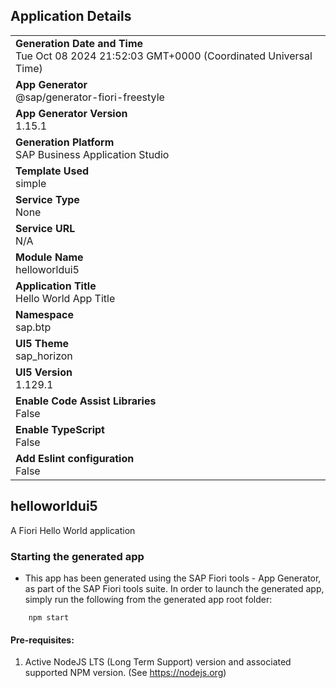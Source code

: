 ## Application Details
|               |
| ------------- |
|**Generation Date and Time**<br>Tue Oct 08 2024 21:52:03 GMT+0000 (Coordinated Universal Time)|
|**App Generator**<br>@sap/generator-fiori-freestyle|
|**App Generator Version**<br>1.15.1|
|**Generation Platform**<br>SAP Business Application Studio|
|**Template Used**<br>simple|
|**Service Type**<br>None|
|**Service URL**<br>N/A|
|**Module Name**<br>helloworldui5|
|**Application Title**<br>Hello World App Title|xzczxczxczxc
|**Namespace**<br>sap.btp|
|**UI5 Theme**<br>sap_horizon|
|**UI5 Version**<br>1.129.1|
|**Enable Code Assist Libraries**<br>False|
|**Enable TypeScript**<br>False|
|**Add Eslint configuration**<br>False|

## helloworldui5

A Fiori Hello World application

### Starting the generated app

-   This app has been generated using the SAP Fiori tools - App Generator, as part of the SAP Fiori tools suite.  In order to launch the generated app, simply run the following from the generated app root folder:

```
    npm start
```

#### Pre-requisites:

1. Active NodeJS LTS (Long Term Support) version and associated supported NPM version.  (See https://nodejs.org)


